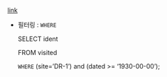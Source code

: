 [link](https://r2bit.com/book_analytics/database-filter.html)

- 필터링 : `WHERE`

  SELECT ident
  
  FROM visited
  
  `WHERE` (site=’DR-1’) and (dated >= ‘1930-00-00’);

